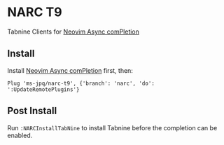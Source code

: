 # NARC T9

Tabnine Clients for [Neovim Async comPletion](https://github.com/ms-jpq/narc)

## Install

Install [Neovim Async comPletion](https://github.com/ms-jpq/narc) first, then:

```VimL
Plug 'ms-jpq/narc-t9', {'branch': 'narc', 'do': ':UpdateRemotePlugins'}
```

## Post Install

Run `:NARCInstallTabNine` to install Tabnine before the completion can be enabled.
